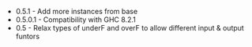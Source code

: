 * 0.5.1 - Add more instances from base
* 0.5.0.1 - Compatibility with GHC 8.2.1
* 0.5 - Relax types of underF and overF to allow different input & output funtors
